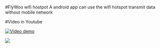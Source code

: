 #FlyWoo
wifi hostpot
A android app can use the wifi hotspot transmit data without mobile network

#Video in Youtube

[![Video demo](https://i.ytimg.com/vi_webp/YAAlMuBg9Vw/mqdefault.webp)](http://www.youtube.com/watch?v=YAAlMuBg9V)

![](https://github.com/hanks-zyh/FlyWoo/blob/master/demo.gif)


